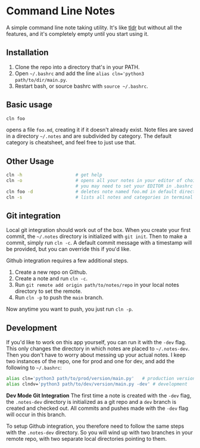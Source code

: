 # Command Line Notes

A simple command line note taking utility. It's like [tldr](https://github.com/tldr-pages/tldr) but without all the features, and it's completely empty until you start using it.


## Installation

1. Clone the repo into a directory that's in your PATH.
2. Open `~/.bashrc` and add the line `alias cln='python3 path/to/dir/main.py`. 
3. Restart bash, or source bashrc with `source ~/.bashrc`.

## Basic usage

```bash
cln foo
```

opens a file `foo.md`, creating it if it doesn't already exist. Note files are saved in a directory `~/.notes` and are subdivided by category. The default category is cheatsheet, and feel free to just use that. 

## Other Usage

```bash
cln -h                    # get help
cln -o                    # opens all your notes in your editor of choice
                          # you may need to set your EDITOR in .bashrc
cln foo -d                # deletes note named foo.md in default directory
cln -s                    # lists all notes and categories in terminal

```


## Git integration
Local git integration should work out of the box. When you create your first commit, the `~/.notes` directory is initialized with `git init`. Then to make a commit, simply run `cln -c`. A default commit message with a timestamp will be provided, but you can override this if you'd like.

Github integration requires a few additional steps.

1. Create a new repo on Github.
2. Create a note and run `cln -c`.
3. Run `git remote add origin path/to/notes/repo` in your local notes directory to set the remote.
4. Run `cln -p` to push the `main` branch.

Now anytime you want to push, you just run `cln -p`.  

## Development
If you'd like to work on this app yourself, you can run it with the `-dev` flag. This only changes the directory in which notes are placed to `~/.notes-dev`. Then you don't have to worry about messing up your actual notes. I keep two instances of the repo, one for prod and one for dev, and add the following to `~/.bashrc`:

```bash
alias cln='python3 path/to/prod/version/main.py'   # production version
alias clndv='python3 path/to/dev/version/main.py -dev' # development
```

__Dev Mode Git Integration__
The first time a note is created with the `-dev` flag, the `.notes-dev` directory is initialized as a git repo and a `dev` branch is created and checked out. All commits and pushes made with the `-dev` flag will occur in this branch. 

To setup Github integration, you therefore need to follow the same steps with the `.notes-dev` directory. So you will wind up with two branches in your remote repo, with two separate local directories pointing to them.